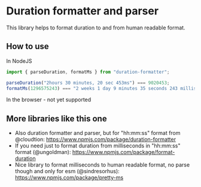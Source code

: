# Duration formatter and parser

This library helps to format duration to and from human readable format.

## How to use

In NodeJS
```ts
import { parseDuration, formatMs } from "duration-formatter";

parseDuration("2hours 30 minutes, 20 sec 453ms") === 9020453;
formatMs(1296575243) === "2 weeks 1 day 9 minutes 35 seconds 243 milliseconds";
```

In the browser - not yet supported

## More libraries like this one
- Also duration formatter and parser, but for "hh:mm:ss" format from @cloudtion: https://www.npmjs.com/package/duration-formatter
- If you need just to format duration from milliseconds in "hh:mm:ss" format (@ungoldman): https://www.npmjs.com/package/format-duration
- Nice library to format milliseconds to human readable format, no parse though and only for esm (@sindresorhus): https://www.npmjs.com/package/pretty-ms
